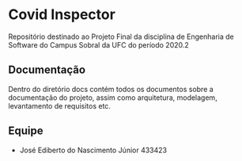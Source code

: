 # Covid Inspector
Repositório destinado ao Projeto Final da disciplina de Engenharia de Software do Campus Sobral da UFC do período 2020.2

## Documentação
Dentro do diretório docs contém todos os documentos sobre a documentação do projeto, assim como arquitetura, modelagem, levantamento de requisitos etc.

## Equipe

 - José Ediberto do Nascimento Júnior 433423